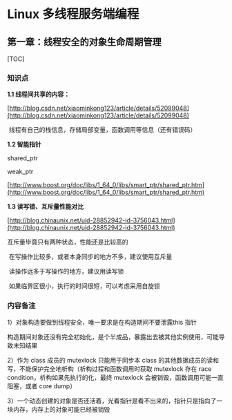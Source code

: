 # Linux 多线程服务端编程



## 第一章：线程安全的对象生命周期管理

[TOC]



### 知识点

**1.1 线程间共享的内容：**

[http://blog.csdn.net/xiaominkong123/article/details/52099048](http://blog.csdn.net/xiaominkong123/article/details/52099048)

​     线程有自己的栈信息，存储局部变量，函数调用等信息（还有错误码）

**1.2 智能指针**

shared_ptr

weak_ptr

[http://www.boost.org/doc/libs/1_64_0/libs/smart_ptr/shared_ptr.htm](http://www.boost.org/doc/libs/1_64_0/libs/smart_ptr/shared_ptr.htm)

**1.3 读写锁、互斥量性能对比**

[http://blog.chinaunix.net/uid-28852942-id-3756043.html](http://blog.chinaunix.net/uid-28852942-id-3756043.html)

互斥量毕竟只有两种状态，性能还是比较高的

​       在写操作比较多，或者本身同步的地方不多，建议使用互斥量

​       读操作远多于写操作的地方，建议用读写锁

​       如果临界区很小，执行的时间很短，可以考虑采用自旋锁

### 内容备注

1）对象构造要做到线程安全，唯一要求是在构造期间不要泄露this 指针

​     构造期间对象还没有完全初始化，是个半成品，暴露出去被其他实例使用，可能导致未知结果

2）作为 class 成员的 mutexlock 只能用于同步本 class 的其他数据成员的读和写，不能保护完全地析构（析构过程和函数调用时获取 mutexlock 存在 race condition，析构如果先执行的化，最终 mutexlock 会被销毁，函数调用可能一直阻塞，或者 core dump）

3）一个动态创建的对象是否还活着，光看指针是看不出来的，指针只是指向了一块内存，内存上的对象可能已经被销毁